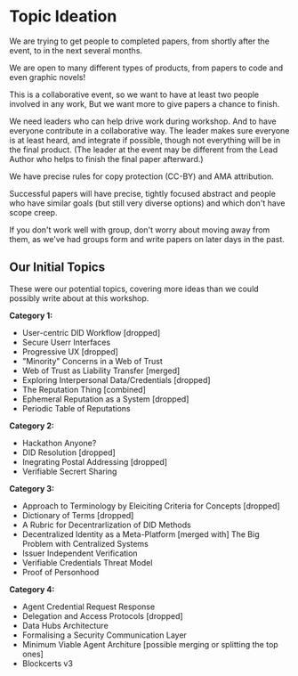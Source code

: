 # Topic Ideation

We are trying to get people to completed papers, from shortly after
the event, to in the next several months.

We are open to many different types of products, from papers to code and even graphic novels!

This is a collaborative event, so we want to have at least two people
involved in any work, But we want more to give papers a chance to
finish.

We need leaders who can help drive work during workshop. And to have
everyone contribute in a collaborative way. The leader makes sure
everyone is at least heard, and integrate if possible, though not
everything will be in the final product. (The leader at the event may
be different from the Lead Author who helps to finish the final paper
afterward.)

We have precise rules for copy protection (CC-BY) and AMA attribution.

Successful papers will have precise, tightly focused abstract and
people who have similar goals (but still very diverse options) and
which don't have scope creep.

If you don't work well with group, don't worry about moving away from
them, as we've had groups form and write papers on later days in the
past.

## Our Initial Topics

These were our potential topics, covering more ideas than we could
possibly write about at this workshop.

**Category 1:**
* User-centric DID Workflow [dropped]
* Secure Userr Interfaces
* Progressive UX [dropped]
* "Minority" Concerns in a Web of Trust
* Web of Trust as Liability Transfer [merged]
* Exploring Interpersonal Data/Credentials [dropped]
* The Reputation Thing [combined]
* Ephemeral Reputation as a System [dropped]
* Periodic Table of Reputations

**Category 2:**
* Hackathon Anyone?
* DID Resolution [dropped]
* Inegrating Postal Addressing [dropped]
* Verifiable Secrert Sharing

**Category 3:**
* Approach to Terminology by Eleiciting Criteria for Concepts [dropped]
* Dictionary of Terms [dropped]
* A Rubric for Decentrarlization of DID Methods
* Decentralized Identity as a Meta-Platform [merged with] The Big Problem with Centralized Systems
* Issuer Independent Verification
* Verifiable Credentials Threat Model
* Proof of Personhood

**Category 4:**
* Agent Credential Request Response
* Delegation and Access Protocols [dropped]
* Data Hubs Architecture
* Formalising a Security Communication Layer
* Minimum Viable Agent Architure
[possible merging or splitting the top ones]
* Blockcerts v3


